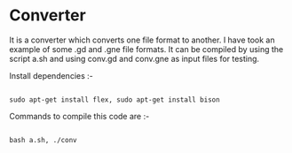 Converter
=========
It is a converter which converts one file format to another. I have took an example of some .gd and .gne file formats. It can be compiled by using the script a.sh and using conv.gd and conv.gne as input files for testing.

Install dependencies :-

<code>
sudo apt-get install flex, sudo apt-get install bison 
</code>

Commands to compile this code are :-

<code>
bash a.sh, ./conv
</code>
